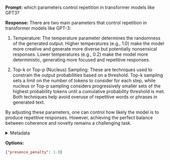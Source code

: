 **Prompt:**
which parameters control repetition in transformer models like GPT3?

**Response:**
There are two main parameters that control repetition in transformer models like GPT-3:

1. Temperature: The temperature parameter determines the randomness of the generated output. Higher temperatures (e.g., 1.0) make the model more creative and generate more diverse but potentially nonsensical responses. Lower temperatures (e.g., 0.2) make the model more deterministic, generating more focused and repetitive responses.

2. Top-k or Top-p (Nucleus) Sampling: These are techniques used to constrain the output probabilities based on a threshold. Top-k sampling sets a limit on the number of tokens to consider for each step, while nucleus or Top-p sampling considers progressively smaller sets of the highest probability tokens until a cumulative probability threshold is met. Both techniques help avoid overuse of repetitive words or phrases in generated text.

By adjusting these parameters, one can control how likely the model is to produce repetitive responses. However, achieving the perfect balance between coherence and novelty remains a challenging task.

<details><summary>Metadata</summary>

- Duration: 9096 ms
- Datetime: 2023-09-05T18:12:25.629225
- Model: gpt-3.5-turbo-0613

</details>

**Options:**
```json
{"presence_penalty": 1.0}
```

